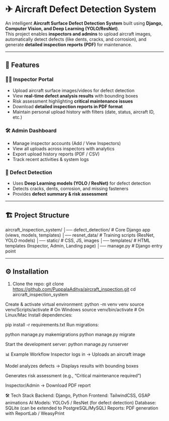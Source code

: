 # ✈ Aircraft Defect Detection System  

An intelligent **Aircraft Surface Defect Detection System** built using **Django, Computer Vision, and Deep Learning (YOLO/ResNet)**.  
This project enables **inspectors and admins** to upload aircraft images, automatically detect defects (like dents, cracks, and corrosion), and generate **detailed inspection reports (PDF)** for maintenance.  

---

## 📌 Features  

### 👨‍✈️ Inspector Portal
- Upload aircraft surface images/videos for defect detection  
- View **real-time defect analysis results** with bounding boxes  
- Risk assessment highlighting **critical maintenance issues**  
- Download **detailed inspection reports in PDF format**  
- Maintain personal upload history with filters (date, status, aircraft ID, etc.)  

### 🛠 Admin Dashboard
- Manage inspector accounts (Add / View Inspectors)  
- View all uploads across inspectors with analytics  
- Export upload history reports (PDF / CSV)  
- Track recent activities & system logs  

### 🧠 Defect Detection
- Uses **Deep Learning models (YOLO / ResNet)** for defect detection  
- Detects cracks, dents, corrosion, and missing fasteners  
- Provides **defect summary & risk assessment**  

---

## 🏗 Project Structure  

aircraft_inspection_system/
│── defect_detection/ # Core Django app (views, models, templates)
│── resnet_data/ # Training scripts (ResNet, YOLO models)
│── static/ # CSS, JS, images
│── templates/ # HTML templates (Inspector, Admin, Landing page)
│── manage.py # Django entry point

---

## ⚙️ Installation  

1. Clone the repo:
   git clone https://github.com/PuppalaAditya/aircraft_inspection.git
   cd aircraft_inspection_system

Create & activate virtual environment:
python -m venv venv
source venv/Scripts/activate   # On Windows
source venv/bin/activate       # On Linux/Mac
Install dependencies:

pip install -r requirements.txt
Run migrations:

python manage.py makemigrations
python manage.py migrate

Start the development server:
python manage.py runserver


📊 Example Workflow
Inspector logs in → Uploads an aircraft image

Model analyzes defects → Displays results with bounding boxes

Generates risk assessment (e.g., “Critical maintenance required”)

Inspector/Admin → Download PDF report


🛠 Tech Stack
Backend: Django, Python
Frontend: TailwindCSS, GSAP animations
AI Models: YOLOv5 / ResNet (for defect detection)
Database: SQLite (can be extended to PostgreSQL/MySQL)
Reports: PDF generation with ReportLab / WeasyPrint
